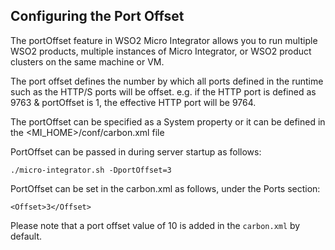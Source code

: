 ## Configuring the Port Offset

The portOffset feature in WSO2 Micro Integrator allows you to run multiple WSO2 products, multiple instances of Micro Integrator, or WSO2 product clusters on the same machine or VM.

 The port offset defines the number by which all ports defined in the runtime such as the HTTP/S ports will be offset. e.g. if the HTTP port is defined as 9763 & portOffset is 1, the effective HTTP port will be 9764. 

 The portOffset can be specified as a System property or it can be defined in the <MI_HOME>/conf/carbon.xml file

 PortOffset can be passed in during server startup as follows:

 ```./micro-integrator.sh -DportOffset=3```

 PortOffset can be set in the carbon.xml as follows, under the Ports section:

 ```<Offset>3</Offset>```
 
 Please note that a port offset value of 10 is added in the `carbon.xml` by default.